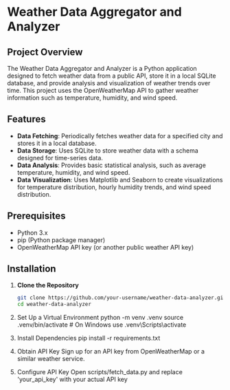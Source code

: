 # Weather Data Aggregator and Analyzer

## Project Overview

The Weather Data Aggregator and Analyzer is a Python application designed to fetch weather data from a public API, store it in a local SQLite database, and provide analysis and visualization of weather trends over time. This project uses the OpenWeatherMap API to gather weather information such as temperature, humidity, and wind speed.

## Features

- **Data Fetching**: Periodically fetches weather data for a specified city and stores it in a local database.
- **Data Storage**: Uses SQLite to store weather data with a schema designed for time-series data.
- **Data Analysis**: Provides basic statistical analysis, such as average temperature, humidity, and wind speed.
- **Data Visualization**: Uses Matplotlib and Seaborn to create visualizations for temperature distribution, hourly humidity trends, and wind speed distribution.

## Prerequisites

- Python 3.x
- pip (Python package manager)
- OpenWeatherMap API key (or another public weather API key)

## Installation

1. **Clone the Repository**

   ```bash
   git clone https://github.com/your-username/weather-data-analyzer.git
   cd weather-data-analyzer
2. Set Up a Virtual Environment
   python -m venv .venv
   source .venv/bin/activate  # On Windows use .venv\Scripts\activate

3. Install Dependencies
   pip install -r requirements.txt
   
4. Obtain API Key
   Sign up for an API key from OpenWeatherMap or a similar weather service.

5. Configure API Key
   Open scripts/fetch_data.py and replace 'your_api_key' with your actual API key

